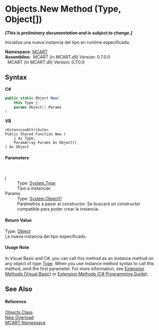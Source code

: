 # Objects.New Method (Type, Object[])
 _**\[This is preliminary documentation and is subject to change.\]**_

Inicializa una nueva instancia del tipo en runtime especificado.

**Namespace:**&nbsp;<a href="89e7854f-fe6f-d208-fb0c-b17953422852">MCART</a><br />**Assemblies:**&nbsp;&nbsp;MCART (in MCART.dll) Version: 0.7.0.0<br />&nbsp;&nbsp;MCART (in MCART.dll) Version: 0.7.0.0<br />

## Syntax

**C#**<br />
``` C#
public static Object New(
	this Type j,
	params Object[] Params
)
```

**VB**<br />
``` VB
<ExtensionAttribute>
Public Shared Function New ( 
	j As Type,
	ParamArray Params As Object()
) As Object
```


#### Parameters
&nbsp;<dl><dt>j</dt><dd>Type: <a href="http://msdn2.microsoft.com/es-es/library/42892f65" target="_blank">System.Type</a><br />Tipo a instanciar.</dd><dt>Params</dt><dd>Type: <a href="http://msdn2.microsoft.com/es-es/library/e5kfa45b" target="_blank">System.Object</a>[]<br />Parámetros a pasar al constructor. Se buscará un constructor compatible para poder crear la instancia.</dd></dl>

#### Return Value
Type: <a href="http://msdn2.microsoft.com/es-es/library/e5kfa45b" target="_blank">Object</a><br />La nueva instancia del tipo especificado.

#### Usage Note
In Visual Basic and C#, you can call this method as an instance method on any object of type <a href="http://msdn2.microsoft.com/es-es/library/42892f65" target="_blank">Type</a>. When you use instance method syntax to call this method, omit the first parameter. For more information, see <a href="http://msdn.microsoft.com/en-us/library/bb384936.aspx">Extension Methods (Visual Basic)</a> or <a href="http://msdn.microsoft.com/en-us/library/bb383977.aspx">Extension Methods (C# Programming Guide)</a>.

## See Also


#### Reference
<a href="bed01b44-1ba8-b02e-7f19-0855e84b8dbd">Objects Class</a><br /><a href="92a191b1-be81-a401-a196-06e73b7c5075">New Overload</a><br /><a href="89e7854f-fe6f-d208-fb0c-b17953422852">MCART Namespace</a><br />